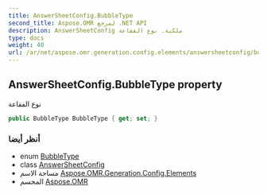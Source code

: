```yaml
---
title: AnswerSheetConfig.BubbleType
second_title: Aspose.OMR لمرجع .NET API
description: AnswerSheetConfig ملكية. نوع الفقاعة
type: docs
weight: 40
url: /ar/net/aspose.omr.generation.config.elements/answersheetconfig/bubbletype/
---
```

## AnswerSheetConfig.BubbleType property

نوع الفقاعة

```csharp
public BubbleType BubbleType { get; set; }
```

### أنظر أيضا

* enum [BubbleType](../../../aspose.omr.generation.config.enums/bubbletype/)
* class [AnswerSheetConfig](../)
* مساحة الاسم [Aspose.OMR.Generation.Config.Elements](../../answersheetconfig/)
* المجسم [Aspose.OMR](../../../)


